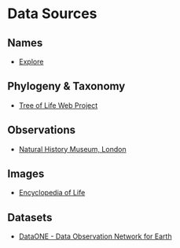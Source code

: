 <!-- TITLE: Data Sources -->
<!-- SUBTITLE: A quick summary of Data Sources -->
# Data Sources
## Names
* [Explore](/a-part-of-nature/exploration/names#sources)
## Phylogeny & Taxonomy
* [Tree of Life Web Project](http://tolweb.org/tree/)
## Observations
* [Natural History Museum, London](http://data.nhm.ac.uk/)
## Images
* [Encyclopedia of Life](http://www.eol.org)
## Datasets
* [DataONE - Data Observation Network for Earth](https://www.dataone.org/)